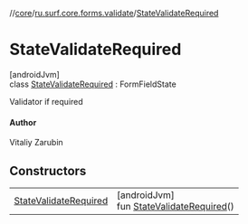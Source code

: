 //[core](../../../index.md)/[ru.surf.core.forms.validate](../index.md)/[StateValidateRequired](index.md)

# StateValidateRequired

[androidJvm]\
class [StateValidateRequired](index.md) : FormFieldState

Validator if required

#### Author

Vitaliy Zarubin

## Constructors

| | |
|---|---|
| [StateValidateRequired](-state-validate-required.md) | [androidJvm]<br>fun [StateValidateRequired](-state-validate-required.md)() |
